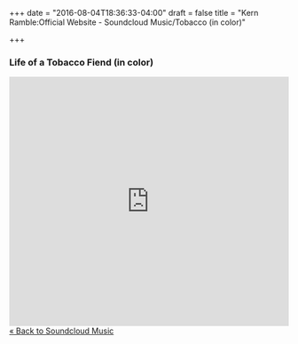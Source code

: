 +++
date = "2016-08-04T18:36:33-04:00"
draft = false
title = "Kern Ramble:Official Website - Soundcloud Music/Tobacco (in color)" 

+++


<div itemscope itemtype="http://schema.org/MusicAlbum">

  <h3><span itemprop="name">Life of a Tobacco Fiend (in color)</span></h3>

<iframe width="100%" height="450" scrolling="no" frameborder="no" src="https://w.soundcloud.com/player/?url=https%3A//api.soundcloud.com/playlists/330701682&amp;auto_play=false&amp;hide_related=false&amp;show_comments=true&amp;show_user=true&amp;show_reposts=false&amp;visual=false"></iframe>

</div>

<div><a href="/soundcloud/" alt="Store">&laquo; Back to Soundcloud Music</a></div>

